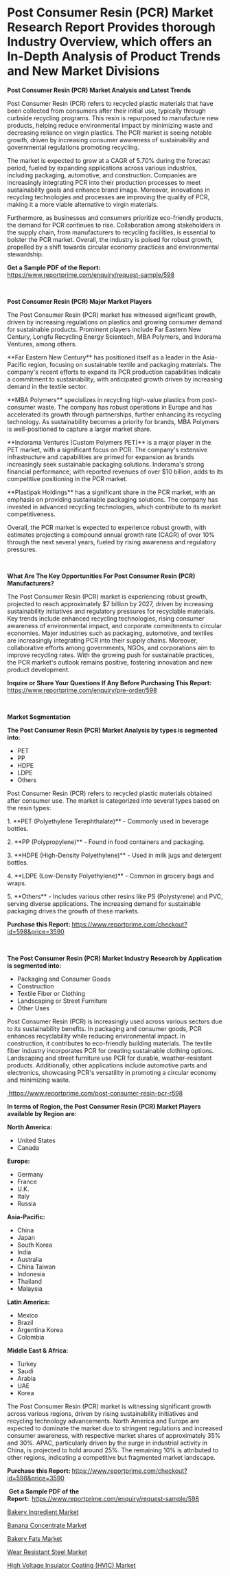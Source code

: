 <p><h1>Post Consumer Resin (PCR) Market Research Report Provides thorough Industry Overview, which offers an In-Depth Analysis of Product Trends and New Market Divisions</h1></p><p><strong>Post Consumer Resin (PCR) Market Analysis and Latest Trends</strong></p>
<p><p>Post Consumer Resin (PCR) refers to recycled plastic materials that have been collected from consumers after their initial use, typically through curbside recycling programs. This resin is repurposed to manufacture new products, helping reduce environmental impact by minimizing waste and decreasing reliance on virgin plastics. The PCR market is seeing notable growth, driven by increasing consumer awareness of sustainability and governmental regulations promoting recycling.</p><p>The market is expected to grow at a CAGR of 5.70% during the forecast period, fueled by expanding applications across various industries, including packaging, automotive, and construction. Companies are increasingly integrating PCR into their production processes to meet sustainability goals and enhance brand image. Moreover, innovations in recycling technologies and processes are improving the quality of PCR, making it a more viable alternative to virgin materials.</p><p>Furthermore, as businesses and consumers prioritize eco-friendly products, the demand for PCR continues to rise. Collaboration among stakeholders in the supply chain, from manufacturers to recycling facilities, is essential to bolster the PCR market. Overall, the industry is poised for robust growth, propelled by a shift towards circular economy practices and environmental stewardship.</p></p>
<p><strong>Get a Sample PDF of the Report:&nbsp;</strong> <a href="https://www.reportprime.com/enquiry/request-sample/598?utm_campaign=11&utm_medium=2&utm_source=Github&utm_content=ia&utm_term=24122024&utm_id=post-consumer-resin-pcr">https://www.reportprime.com/enquiry/request-sample/598</a></p>
<p>&nbsp;</p>
<p><strong>Post Consumer Resin (PCR) Major Market Players</strong></p>
<p><p>The Post Consumer Resin (PCR) market has witnessed significant growth, driven by increasing regulations on plastics and growing consumer demand for sustainable products. Prominent players include Far Eastern New Century, Longfu Recycling Energy Scientech, MBA Polymers, and Indorama Ventures, among others.</p><p>**Far Eastern New Century** has positioned itself as a leader in the Asia-Pacific region, focusing on sustainable textile and packaging materials. The company's recent efforts to expand its PCR production capabilities indicate a commitment to sustainability, with anticipated growth driven by increasing demand in the textile sector.</p><p>**MBA Polymers** specializes in recycling high-value plastics from post-consumer waste. The company has robust operations in Europe and has accelerated its growth through partnerships, further enhancing its recycling technology. As sustainability becomes a priority for brands, MBA Polymers is well-positioned to capture a larger market share.</p><p>**Indorama Ventures (Custom Polymers PET)** is a major player in the PET market, with a significant focus on PCR. The company's extensive infrastructure and capabilities are primed for expansion as brands increasingly seek sustainable packaging solutions. Indorama's strong financial performance, with reported revenues of over $10 billion, adds to its competitive positioning in the PCR market.</p><p>**Plastipak Holdings** has a significant share in the PCR market, with an emphasis on providing sustainable packaging solutions. The company has invested in advanced recycling technologies, which contribute to its market competitiveness.</p><p>Overall, the PCR market is expected to experience robust growth, with estimates projecting a compound annual growth rate (CAGR) of over 10% through the next several years, fueled by rising awareness and regulatory pressures.</p></p>
<p>&nbsp;</p>
<p><strong>What Are The Key Opportunities For Post Consumer Resin (PCR) Manufacturers?</strong></p>
<p><p>The Post Consumer Resin (PCR) market is experiencing robust growth, projected to reach approximately $7 billion by 2027, driven by increasing sustainability initiatives and regulatory pressures for recyclable materials. Key trends include enhanced recycling technologies, rising consumer awareness of environmental impact, and corporate commitments to circular economies. Major industries such as packaging, automotive, and textiles are increasingly integrating PCR into their supply chains. Moreover, collaborative efforts among governments, NGOs, and corporations aim to improve recycling rates. With the growing push for sustainable practices, the PCR market's outlook remains positive, fostering innovation and new product development.</p></p>
<p><strong>Inquire or Share Your Questions If Any Before Purchasing This Report:</strong> <a href="https://www.reportprime.com/enquiry/pre-order/598?utm_campaign=11&utm_medium=2&utm_source=Github&utm_content=ia&utm_term=24122024&utm_id=post-consumer-resin-pcr">https://www.reportprime.com/enquiry/pre-order/598</a></p>
<p>&nbsp;</p>
<p><strong>Market Segmentation</strong></p>
<p><strong>The Post Consumer Resin (PCR) Market Analysis by types is segmented into:</strong></p>
<p><ul><li>PET</li><li>PP</li><li>HDPE</li><li>LDPE</li><li>Others</li></ul></p>
<p><p>Post Consumer Resin (PCR) refers to recycled plastic materials obtained after consumer use. The market is categorized into several types based on the resin types: </p><p>1. **PET (Polyethylene Terephthalate)** - Commonly used in beverage bottles.</p><p>2. **PP (Polypropylene)** - Found in food containers and packaging.</p><p>3. **HDPE (High-Density Polyethylene)** - Used in milk jugs and detergent bottles.</p><p>4. **LDPE (Low-Density Polyethylene)** - Common in grocery bags and wraps.</p><p>5. **Others** - Includes various other resins like PS (Polystyrene) and PVC, serving diverse applications. The increasing demand for sustainable packaging drives the growth of these markets.</p></p>
<p><strong>Purchase this Report:&nbsp;</strong><a href="https://www.reportprime.com/checkout?id=598&price=3590&utm_campaign=11&utm_medium=2&utm_source=Github&utm_content=ia&utm_term=24122024&utm_id=post-consumer-resin-pcr">https://www.reportprime.com/checkout?id=598&price=3590</a></p>
<p>&nbsp;</p>
<p><strong>The Post Consumer Resin (PCR) Market Industry Research by Application is segmented into:</strong></p>
<p><ul><li>Packaging and Consumer Goods</li><li>Construction</li><li>Textile Fiber or Clothing</li><li>Landscaping or Street Furniture</li><li>Other Uses</li></ul></p>
<p><p>Post Consumer Resin (PCR) is increasingly used across various sectors due to its sustainability benefits. In packaging and consumer goods, PCR enhances recyclability while reducing environmental impact. In construction, it contributes to eco-friendly building materials. The textile fiber industry incorporates PCR for creating sustainable clothing options. Landscaping and street furniture use PCR for durable, weather-resistant products. Additionally, other applications include automotive parts and electronics, showcasing PCR's versatility in promoting a circular economy and minimizing waste.</p></p>
<p><a href="https://www.reportprime.com/post-consumer-resin-pcr-r598?utm_campaign=11&utm_medium=2&utm_source=Github&utm_content=ia&utm_term=24122024&utm_id=post-consumer-resin-pcr">&nbsp;https://www.reportprime.com/post-consumer-resin-pcr-r598</a></p>
<p><strong>In terms of Region, the Post Consumer Resin (PCR) Market Players available by Region are:</strong></p>
<p>
    <p> <strong> North America: </strong>
        <ul>
            <li>United States</li>
            <li>Canada</li>
        </ul>
        </p> 
    <p> <strong> Europe: </strong>
        <ul>
            <li>Germany</li>
            <li>France</li>
            <li>U.K.</li>
            <li>Italy</li>
            <li>Russia</li>
        </ul>
        </p> 
    <p> <strong> Asia-Pacific: </strong>
        <ul>
            <li>China</li>
            <li>Japan</li>
            <li>South Korea</li>
            <li>India</li>
            <li>Australia</li>
            <li>China Taiwan</li>
            <li>Indonesia</li>
            <li>Thailand</li>
            <li>Malaysia</li>
        </ul>
        </p> 
    <p> <strong> Latin America: </strong>
        <ul>
            <li>Mexico</li>
            <li>Brazil</li>
            <li>Argentina Korea</li>
            <li>Colombia</li>
        </ul>
        </p> 
    <p> <strong> Middle East & Africa: </strong>
        <ul>
            <li>Turkey</li>
            <li>Saudi</li>
            <li>Arabia</li>
            <li>UAE</li>
            <li>Korea</li>
        </ul>
    </p>
    </p>
<p><p>The Post Consumer Resin (PCR) market is witnessing significant growth across various regions, driven by rising sustainability initiatives and recycling technology advancements. North America and Europe are expected to dominate the market due to stringent regulations and increased consumer awareness, with respective market shares of approximately 35% and 30%. APAC, particularly driven by the surge in industrial activity in China, is projected to hold around 25%. The remaining 10% is attributed to other regions, indicating a competitive but fragmented market landscape.</p></p>
<p><strong>Purchase this Report: </strong><a href="https://www.reportprime.com/checkout?id=598&price=3590&utm_campaign=11&utm_medium=2&utm_source=Github&utm_content=ia&utm_term=24122024&utm_id=post-consumer-resin-pcr">https://www.reportprime.com/checkout?id=598&price=3590</a></p>
<p>&nbsp;<strong>Get a Sample PDF of the Report:&nbsp;&nbsp;</strong><a href="https://www.reportprime.com/enquiry/request-sample/598?utm_campaign=11&utm_medium=2&utm_source=Github&utm_content=ia&utm_term=24122024&utm_id=post-consumer-resin-pcr">https://www.reportprime.com/enquiry/request-sample/598</a></p>
<p><strong></strong></p>
<p><p><a href="https://www.linkedin.com/pulse/bakery-ingredient-market-regional-outlook-competition-2024-2031-mwpec?utm_campaign=11&utm_medium=2&utm_source=Github&utm_content=ia&utm_term=24122024&utm_id=post-consumer-resin-pcr">Bakery Ingredient Market</a></p><p><a href="https://www.linkedin.com/pulse/banana-concentrate-market-analysis-report-key-players-3ynge?utm_campaign=11&utm_medium=2&utm_source=Github&utm_content=ia&utm_term=24122024&utm_id=post-consumer-resin-pcr">Banana Concentrate Market</a></p><p><a href="https://www.linkedin.com/pulse/how-bakery-fats-market-projected-soar-size-share-9-cagr-forecast-yym0c?utm_campaign=11&utm_medium=2&utm_source=Github&utm_content=ia&utm_term=24122024&utm_id=post-consumer-resin-pcr">Bakery Fats Market</a></p><p><a href="https://github.com/ChiragRp1/Market-Research-Report-List-6/blob/main/wear-resistant-steel-market.md?utm_campaign=11&utm_medium=2&utm_source=Github&utm_content=ia&utm_term=24122024&utm_id=post-consumer-resin-pcr">Wear Resistant Steel Market</a></p><p><a href="https://github.com/gukenneth26571/Market-Research-Report-List-1/blob/main/high-voltage-insulator-coating-hvic-market.md?utm_campaign=11&utm_medium=2&utm_source=Github&utm_content=ia&utm_term=24122024&utm_id=post-consumer-resin-pcr">High Voltage Insulator Coating (HVIC) Market</a></p></p>